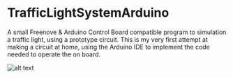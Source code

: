 # TrafficLightSystemArduino
A small Freenove &amp; Arduino Control Board compatible program to simulation a traffic light, using a prototype circuit. This is my very first attempt at making a circuit at home, using the Arduino IDE to implement the code needed to operate the on board.

![alt text](https://scontent-man2-1.xx.fbcdn.net/v/t1.6435-9/242032554_1602434470088006_3587892420681564932_n.jpg?_nc_cat=103&ccb=1-5&_nc_sid=0debeb&_nc_ohc=wkpfb7jcGmkAX-3JGXY&_nc_ht=scontent-man2-1.xx&oh=8a90d48857d3f169ff293cb22d39d107&oe=616A5AF2)
